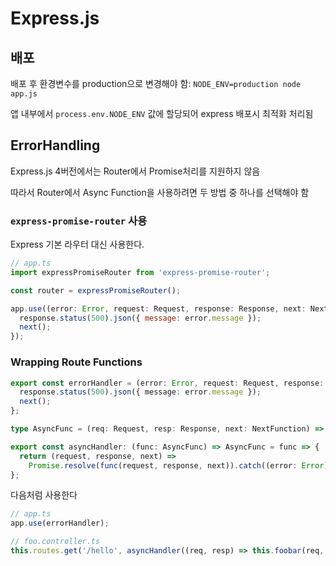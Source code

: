# Express.js

## 배포

배포 후 환경변수를 production으로 변경해야 함: `NODE_ENV=production node app.js`

앱 내부에서 `process.env.NODE_ENV` 값에 할당되어 express 배포시 최적화 처리됨

## ErrorHandling

Express.js 4버전에서는 Router에서 Promise처리를 지원하지 않음

따라서 Router에서 Async Function을 사용하려면 두 방법 중 하나를 선택해야 함

### `express-promise-router` 사용

Express 기본 라우터 대신 사용한다.

```js
// app.ts
import expressPromiseRouter from 'express-promise-router';

const router = expressPromiseRouter();

app.use((error: Error, request: Request, response: Response, next: NextFunction) => {
  response.status(500).json({ message: error.message });
  next();
});
```

### Wrapping Route Functions

```ts
export const errorHandler = (error: Error, request: Request, response: Response, next: NextFunction) => {
  response.status(500).json({ message: error.message });
  next();
};

type AsyncFunc = (req: Request, resp: Response, next: NextFunction) => Promise<any>;

export const asyncHandler: (func: AsyncFunc) => AsyncFunc = func => {
  return (request, response, next) =>
    Promise.resolve(func(request, response, next)).catch((error: Error) => errorHandler(error, request, response, next));
};
```

다음처럼 사용한다

```ts
// app.ts
app.use(errorHandler);

// foo.controller.ts
this.routes.get('/hello', asyncHandler((req, resp) => this.foobar(req, resp)));
```

